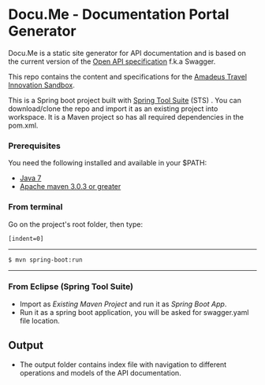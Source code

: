 Docu.Me - Documentation Portal Generator
=================================
Docu.Me is a static site generator for API documentation and is based on the current version of the [Open API specification](https://github.com/OAI/OpenAPI-Specification) f.k.a Swagger.

This repo contains the content and specifications for the [Amadeus Travel Innovation Sandbox](https://sandbox.amadeus.com).  

This is a Spring boot project built with [Spring Tool Suite](https://spring.io/tools) (STS) . You can download/clone the repo and import it as an existing project into workspace.
It is a Maven project so has all required dependencies in the pom.xml.

### Prerequisites
You need the following installed and available in your $PATH:

* [Java 7](http://java.oracle.com)
* [Apache maven 3.0.3 or greater](http://maven.apache.org/)

### From terminal

Go on the project's root folder, then type:

	[indent=0]
----
	$ mvn spring-boot:run
----

### From Eclipse (Spring Tool Suite)

* Import as *Existing Maven Project* and run it as *Spring Boot App*.
* Run it as a spring boot application, you will be asked for swagger.yaml file location.

## Output

* The output folder contains index file with navigation to different operations and models of the API documentation.